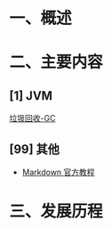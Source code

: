 # 一、概述


# 二、主要内容

## [1] JVM

[垃圾回收-GC]()

## [99] 其他

- [Markdown 官方教程](https://markdown.com.cn/basic-syntax/)

# 三、发展历程

